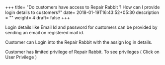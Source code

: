 +++
title= "Do customers have access to Repair Rabbit ? How can I provide login details to customers?"
date= 2018-01-19T16:43:52+05:30
description = ""
weight= 4
draft= false
+++

Login details like Email Id and password for customers can be provided by sending an email on registered mail id. 

Customer can Login into the Repair Rabbit with the assign log in details.


Customer has limited privilege of Repair Rabbit. To see privileges ( Click on User Privilege )